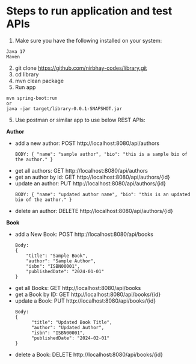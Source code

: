 # Steps to run application and test APIs 

1. Make sure you have the following installed on your system:

  ~~~
  Java 17
  Maven
  ~~~

2. git clone https://github.com/nirbhay-codes/library.git
3. cd library
4. mvn clean package
5. Run app
  ~~~
  mvn spring-boot:run
  or
  java -jar target/library-0.0.1-SNAPSHOT.jar
  ~~~

5. Use postman or similar app to use below REST APIs:

**Author**
- add a new author: POST http://localhost:8080/api/authors
    ~~~
    BODY: { "name": "sample author", "bio": "this is a sample bio of the author." }
    ~~~
- get all authors: GET http://localhost:8080/api/authors
- get an author by id: GET http://localhost:8080/api/authors/{id}
- update an author: PUT http://localhost:8080/api/authors/{id}
  ~~~
  BODY: { "name": "updated author name", "bio": "this is an updated bio of the author." }
  ~~~
- delete an author: DELETE http://localhost:8080/api/authors/{id}

**Book** 
- add a New Book: POST http://localhost:8080/api/books
  ~~~
  Body:
  {
      "title": "Sample Book",
      "author": "Sample Author",
      "isbn": "ISBN00001",
      "publishedDate": "2024-01-01"
  }
  ~~~
- get all Books: GET http://localhost:8080/api/books
- get a Book by ID: GET http://localhost:8080/api/books/{id}
- update a Book: PUT http://localhost:8080/api/books/{id}
  ~~~
  Body:
  {
        "title": "Updated Book Title",
        "author": "Updated Author",
        "isbn": "ISBN00001",
        "publishedDate": "2024-02-01"
  }
  ~~~
- delete a Book: DELETE http://localhost:8080/api/books/{id}
